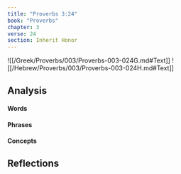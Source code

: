 ```yaml
---
title: "Proverbs 3:24"
book: "Proverbs"
chapter: 3
verse: 24
section: Inherit Honor
---
```

![[/Greek/Proverbs/003/Proverbs-003-024G.md#Text]]
![[/Hebrew/Proverbs/003/Proverbs-003-024H.md#Text]]

## Analysis

#### Words

#### Phrases

#### Concepts

## Reflections
